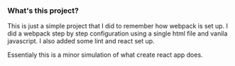 ### What's this project? 

This is just a simple project that I did to remember how webpack is set up. 
I did a webpack step by step configuration using a single html file and vanila javascript. I also added some lint and react set up.

Essentialy this is a minor simulation of what create react app does. 
